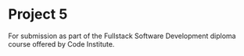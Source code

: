 # Project 5
For submission as part of the Fullstack Software Development diploma course offered by Code Institute.